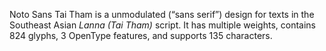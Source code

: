 Noto Sans Tai Tham is a unmodulated (“sans serif”) design for texts in the Southeast Asian _Lanna (Tai Tham)_ script. It has multiple weights, contains 824 glyphs, 3 OpenType features, and supports 135 characters.